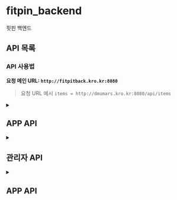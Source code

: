  # fitpin_backend
핏핀 백엔드
## API 목록

### API 사용법

**요청 메인 URL: `http://fitpitback.kro.kr:8080`**

> 요청 URL 예시 `items = http://dmumars.kro.kr:8080/api/items`

<details>
 <summary><h2>APP API</h2></summary>



<details>
 <summary>GET : 핏보관함 이미지 서빙 (fitStorageImg 디렉토리)</summary>
 
#### GET /api/img/imgserve/fitstorageimg/{imageName}

이미지 이름을 경로 변수로 받아 `fitStorageImg` 디렉토리 내의 이미지를 서빙하는 API입니다.

> 요청 URL 예시: `http://fitpitback.kro.kr:8080/api/img/imgserve/fitstorageimg/anotherImage.png`

**Path Variables:**
- `imageName`: 이미지 파일명 (예: `anotherImage.png`)

**Response:**
- **Status 200 OK:**
  - 성공적으로 이미지를 반환합니다.
  - 이미지의 MIME 타입에 따라 콘텐츠가 반환됩니다.
- **Status 404 Not Found:**
  - 파일이 존재하지 않거나 읽을 수 없는 경우
  ```json
  {
      "message": "파일을 찾을 수 없습니다."
  }
  ```
- **Status 403 Forbidden:**
  - 경로가 허용된 범위 밖에 있는 경우
  ```json
  {
      "message": "접근이 허용되지 않는 경로입니다."
  }
  ```
- **Status 500 Internal Server Error:**
  - 서버 내부에서 파일을 읽는 중 오류가 발생한 경우
  ```json
  {
      "message": "파일을 읽는 중 오류가 발생했습니다."
  }
  ```

</details> <!--- 핏보관함 이미지 서빙 --->

<details> 
<summary>GET : 상품 검색</summary> <!-- 상품 검색 -->

## GET: 상품 검색


#### URL: `/api/item-search/search/{searchWord}`

특정 검색어를 기준으로 `item` 테이블에서 `itemName`, `itemType`, `itemBrand`, `itemContent` 필드에 해당하는 상품을 검색하는 API입니다. 검색어는 URL 경로 변수로 전달되며, 결과로는 해당 조건에 맞는 상품 리스트가 반환됩니다.

- **요청 URL 예시**: `http://fitpitback.kro.kr:8080/api/item-search/search/상의`

### **Path Parameters**
| 파라미터      | 타입    | 필수 여부 | 설명                        |
|---------------|---------|-----------|-----------------------------|
| `searchWord`  | string  | required  | 검색할 키워드 (예: 상의, 바지 등) |

### **Response**

- **Status 200 OK**
  ```json
  {
    "searchResult": [
        {
            "itemKey": 1,
            "itemName": "테스트용 상품1(상의)",
            "itemType": "상의",
            "itemBrand": "TEST",
            "itemStyle": "캐주얼",
            "itemCnt": 100,
            "itemContent": "테스트용 상의 상품",
            "itemPrice": 10000,
            "itemDate": "2023-07-29"
            "itemImgName": "optimize.png"
        },
        {
            "itemKey": 2,
            "itemName": "테스트상품",
            "itemType": "상의",
            "itemBrand": "TEST",
            "itemStyle": "캐주얼",
            "itemCnt": 100,
            "itemContent": "테스트용 상의 상품",
            "itemPrice": 100000,
            "itemDate": "2024-07-28"
        }
    ]
  }
  ```

- **Status 500 Internal Server Error**
  ```json
  {
    "searchResult": []
  }
  ```

### **설명**
- 이 API는 특정 키워드를 기준으로 상품을 검색합니다. 검색 결과는 `searchResult` 필드에 배열 형태로 반환됩니다.
- 예외가 발생하거나 검색 결과가 없는 경우 `searchResult`는 빈 배열로 반환됩니다.
  
</details> <!-- 상품검색 -->

<details>  
<summary>GET : 추천 검색어</summary> <!-- 추천 검색어 -->

## GET: 추천 검색어

#### URL: `/api/item-search/recommend`

검색 횟수가 높은 상위 10개의 검색어 중 3개를 랜덤으로 추천해주는 API입니다. 서버는 `searchTable`에서 검색 횟수(`SearchCount`)가 높은 검색어를 기준으로 추천 검색어를 제공합니다.

- **요청 URL 예시**: `http://fitpitback.kro.kr:8080/api/item-search/recommend`

### **Response**

- **Status 200 OK**
  ```json
  {
    "recommendations": [
        "상의",
        "바지",
        "신발"
    ]
  }
  ```

- **Status 500 Internal Server Error**
  ```json
  {
    "message": "추천 검색어 조회 중 오류가 발생했습니다."
  }
  ```

### **설명**
- 이 API는 검색 횟수가 많은 상위 10개의 검색어 중 3개를 랜덤으로 반환합니다.
- 결과는 `recommendations` 필드에 배열 형태로 반환되며, 이 배열에는 3개의 추천 검색어가 포함됩니다.
- 예외가 발생할 경우 `message` 필드에 오류 메시지가 포함됩니다.

</details> <!-- 추천 검색어 -->

</details>

<details>
 <summary><h2>관리자 API</h2></summary>


 <details>
 <summary>POST/api/itemImages/upload : 상품의 이미지를 등록하는 api입니다. </summary>
  
>요청 URL 예시: http://fitpitback.kro.kr:8080/api/itemImages/upload

### 헤더 
- Content-Type: multipart/form-data

##### Form Data
```
- `image` (File): 사용자의 이메일 주소
- `itemKey` (Text): item테이블의 itemKey 열, 제품의 고유번호
```
</details> 

<details>
 <summary>POST/api/itemBottomInfo/register : 하의 상품의 상세 정보 등록하는 API입니다.</summary>
 
>요청 URL 예시: http://fitpitback.kro.kr:8080/api/itemBottomInfo/register

```js
{
  "itemKey": 1,
  "itemSize": 32.5,
  "itemHeight": 40.0,
  "itemWaists": 15.5,
  "itemThighs": 20.0,
  "itemRise": 10.0,
  "itemHem": 8.0
}

```
</details> 

<details>
 <summary>POST/api/itemTopInfo/register : 상의 상품의 상세 정보 등록하는 API입니다.</summary>
 
>요청 URL 예시: http://fitpitback.kro.kr:8080/api/itemTopInfo/register

```js
{
  "itemKey": 1,
  "itemSize": 32.5,
  "itemHeight": 40.0,
  "itemShoulder": 15.5,
  "itemArm": 20.0,
  "itemChest": 10.0,
  "itemSleeve": 8.0
}

```
</details> 

 
</details> 

<details> <!-- APP API details start-->
 <summary> <h2> APP API </h2> </summary>

<details> <!-- 로그인 & 회원가입 details 시작 -->
 <summary> <h4>  로그인 & 회원가입 </h4> </summary>

# 로그인 및 회원가입

로그인, 회원가입 과정에서 필요한 API 목록입니다. 회원가입, 로그인, 기본정보 등록, 선호스타일과 체형분석 등록이 가능합니다

---
<details> <!-- 회원가입 API 시작 -->

<summary> 회원가입 </summary> 

## POST: 회원가입

#### URL: `/api/members/register`

회원가입을 요청하는 API입니다. 이메일, 비밀번호, 이름 등을 받아 회원가입 처리를 수행합니다.

- **요청 URL 예시**: `http://fitpitback.kro.kr:8080/api/members/register`

### **Request Body Parameters**
| 파라미터           | 타입    | 필수 여부 | 설명                         |
|-------------------|---------|-----------|------------------------------|
| `userEmail`       | string  | required  | 유저의 이메일 주소            |
| `userPwd`         | string  | required  | 유저의 비밀번호               |
| `userName`        | string  | required  | 유저의 이름                   |
| `userPwdConfirm`  | string  | required  | 유저의 비밀번호 재확인        |

### **Response**

- **Status 200 OK**
  ```json
  {
    "message": "회원가입 성공"
  }
  ```

- **Status 400 Bad Request** (비밀번호와 비밀번호 확인 불일치)
  ```json
  {
    "message": "비밀번호가 일치하지 않습니다."
  }
  ```

</details> <!-- 회원가입 API 끝 -->

<details> <!-- 로그인 API 시작 -->

<summary> 로그인 </summary> 

## POST: 로그인

#### URL: `/api/login` 

로그인 요청입니다. 이메일과 비밀번호를  이용해 로그인을 시도합니다, 로그인 성공 시 유저 정보를 반환합니다.

- **요청 URL 예시**: `http://fitpitback.kro.kr:8080/api/login`

### **Request Body Parameters**
| 파라미터           | 타입    | 필수 여부 | 설명                         |
|-------------------|---------|-----------|------------------------------|
| `userEmail`       | string  | required  | 유저의 이메일 주소            |
| `userPwd`         | string  | required  | 유저의 비밀번호               |


### **Response**

- **Status 200 OK**
  ```json
  {
    "userEmail": "test1",
    "userPwd": null,
    "userName": "테스트용1",
    "userNumber": null,
    "userNickname": null,
    "userAddr": null,
    "userGender": "남자",
    "userHeight": 180,
    "userWeight": 75,
    "userFit": null,
    "userCash": null
  }
  ```

- **Status 400 Bad Request** (이메일 혹은 비밀번호 불일치)
  ```json
  {
    "message": "이메일을 찾을 수 없습니다."
  }
  ```

  ```json
  {
    "message": "비밀번호가 틀립니다."
  }
  ```

- **Status 500 Internal Server Error** (서버 에러 발생 시)
  ```json
  {
    "message": "예상치 못한 오류가 발생했습니다."
  }
  ```

</details> <!-- 로그인 API 끝 -->
 <details> <!-- 유저 기본정보 업데이트 API 시작 -->
  <summary> POST/api/members/basicInfo/{userEmail} : userEmail 칼럼의 데이터를 변수로 받아 유저 기본 정보를 업데이트 하는 API입니다.</summary>

  {userEmail} 부분에는 member 테이블의 userEmail 칼럼의 실제 값이 들어가야 합니다.

> 요청 URL 예시 : `http://fitpitback.kro.kr:8080/api/members/basicInfo/test1`
```js
{
    "userGender": "남",
    "userHeight": 174,
    "userWeight": 80,
    "userFit": "오버핏",
    "style": [
        {
            "userEmail": "test1",
            "pr환합니다
```

정상 응답
```js
{
    "message": "선호 스타일 등록 완료!"
}
```

중복된 스타일을 등록하려 하면 "중복된 선호 스타일 : {스타일}" 라는 메세지를 json 방식으로 반환합니

예외처리(status:400)
```js
{
    "message": "중복된 선호 스타일: 스트릿"
}
```
  
 </details> <!-- 유저 기본정보 API 끝 -->

<details> <!-- 선호스타일 API 시작 -->
<summary>POST/api/userPreferStyle : 선호 스타일을 json배열 방식으로 받아 DB에 등록 하는 API입니다 </summary>

userEmail과 preferStyle 행의 조합이 pk로 설정되어 있어 한 유저가 같은 스타일을 선호스타일로 등록하려 하면 에러가 발생하니 참고 부탁드립니다.


> 요청 URL 예시: `http://fitpitback.kro.kr:8080/api/userPreferStyle`

```js
[
    {
        "userEmail": "test1",
        "preferStyle": "스트릿"
    },
   {
        "userEmail": "test1",
        "preferStyle": "빈티지"
    },
    {
        "userEmail": "test1",
        "preferStyle": "캐주얼"
    },
    {
        "userEmail": "test1",
        "preferStyle": "테일러"
    }
]

```
</details> <!-- 선호스타일 끝 -->

<details> <!-- 체형분석 시작 -->
<summary> POST/api/userForm : AR백엔드의 체형분석 API에서 반환된 Json구문을 저장하는 POST API입니다.</summary>
  
 이미 등록되어 있는 userEmail 값으로 요청하면 데이터를 업데이트 합니다.


> 요청 URL 예시: http://fitpitback.kro.kr:8080/api/userForm

```js
{
    "userEmail": "test@naver.com"
    "fileName": "2c49f715-67b8-40ec-86a2-b9d3e2875923.jpg", 
    "result": {
        "armSize": 58.37, 
        "shoulderSize": 32.64, 
        "bodySize": 52.63, 
        "legSize": 63.82 
    }
}
```
정상 응답시 "체형 정보 저장 완료" 메세지를 json 형태로 반환합니다
```js
{
    "message": "체형 정보 저장 완료"
}
```
</details> <!-- 체형분석 끝 -->
 
</details> <! -- 로그인 & 회원가입 관련 API details end>

<details> <!-- 체형분석 API details 시작 -->
<summary> <h4>체형분석 API</h4> </summary>

<details> <!-- 체형분석 이미지 GET -->
<summary> GET/api/userForm/{userEmail}: userForm 테이블(AR서버에서 넘겨준 체형 분석 정보를 저장하는 테이블)에서 사진파일의 이름을 userEmail을 키값으로 하여 검색하는 API입니다.</summary>
 

>요청 URL 예시: http://fitpitback.kro.kr:8080/api/userForm/test1

정상 응답시 이미지 URL을 반환합니다.
```js
{
    "fileName": "2c49f715-67b8-40ec-86a2-b9d3e2875923.jpg"
}

```
 
</details> <!-- 체형분석 이미지 GET 끝 -->

<details> <!-- 체형분석 결과 GET -->
<summary>GET/api/userbodyinfo/{userEmail} : userEmail값을 키값으로 요청시 체형분석 결과를 반환하는 GET 메서드입니다.</summary>

>요청 URL 예시: http://fitpitback.kro.kr:8080/api/userbodyinfo/test1

정상 응답시 위의 요소를 반환합니다.

```js
{
    "userEmail": "test1",
    "userHeight": 174,
    "userWeight": 80,
    "armSize": 58.37,
    "shoulderSize": 32.64,
    "bodySize": 52.63,
    "legSize": 63.82
}
```
 
</details> <!-- 체형분석 결과 GET 끝 -->
 
</details> <!-- 체형분석 API details 끝 -->

<details> <!-- 메인페이지 API details 시작 -->
 
<summary> <h4> 메인페이지 </h4> </summary>

<details> <!-- 메인페이지 상품 목록 조회 API 시작 -->
 <summary>GET /api/items/list/{itemType} : 상품목록을 조회하는 api입니다.</summary>
item 테이블의 itemType(상품 종류)행을 경로변수로 받아서 경로변수와 일치하는 상품을 JSON Array 형태로 조회합니다.
 
반환되는 값은 
```
itemKey (상품 고유번호)
itemName (상품 이름)
itemBrand (상품 브랜드)
itemPrice (상품 가격)
itemImgNames : (상품 이미지 URL)
```
을 반환합니다.

>요청 URL 예시: http://fitpitback.kro.kr:8080/api/items/list/상의

결과:
```js
[
    {
        "itemKey": 1,
        "itemName": "테스트용 상품1",
        "itemBrand": "TEST",
        "itemStyle": "캐주얼",
        "itemPrice": 10000,
        "itemImgNames": [
            "C:/ItemImg/testImg.png"
        ]
    },
    {
        "itemKey": 2,
        "itemName": "테스트상품",
        "itemBrand": "TEST",
        "itemStyle": "캐주얼",
        "itemPrice": 100000,
        "itemImgNames": []
    },
    {
        "itemKey": 4,
        "itemName": "테스트상품",
        "itemBrand": "TEST",
        "itemStyle": "테일러",
        "itemPrice": 100000,
        "itemImgNames": []
    }
]
```
</details> <!-- 메인페이지 상품 목록 API 끝 -->

<details> <!-- 상품 이미지 서빙 시작 -->
 <summary>GET : 상품 이미지 서빙 (itemImg 디렉토리)</summary>
 
#### GET /api/img/imgserve/itemimg/{imageName}

이미지 이름을 경로 변수로 받아 `itemImg` 디렉토리 내의 이미지를 서빙하는 API입니다.

> 요청 URL 예시: `http://fitpitback.kro.kr:8080/api/img/imgserve/itemimg/optimize.png`

**Path Variables:**
- `imageName`: 이미지 파일명 (예: `optimize.png`)

**Response:**
- **Status 200 OK:**
  - 성공적으로 이미지를 반환합니다.
  - 이미지의 MIME 타입에 따라 콘텐츠가 반환됩니다.
- **Status 404 Not Found:**
  - 파일이 존재하지 않거나 읽을 수 없는 경우
  ```json
  {
      "message": "파일을 찾을 수 없습니다."
  }
  ```
- **Status 403 Forbidden:**
  - 경로가 허용된 범위 밖에 있는 경우
  ```json
  {
      "message": "접근이 허용되지 않는 경로입니다."
  }
  ```
- **Status 500 Internal Server Error:**
  - 서버 내부에서 파일을 읽는 중 오류가 발생한 경우
  ```json
  {
      "message": "파일을 읽는 중 오류가 발생했습니다."
  }
  ```

</details> <!-- 상품 이미지 서빙 끝 -->
 
</details> <!-- 메인페이지 API details 끝 -->

<details>
<summary> <h4>핏 보관함</h4> </summary> <!-- 핏보관함 api details 시작 -->

# 핏 보관함 API

핏 보관함과 관련된 API 목록입니다. 이미지를 업로드, 조회, 삭제할 수 있습니다.

---
<details>
 <summary> 이미지 업로드</summary>

## POST: 핏 보관함 이미지 업로드

#### URL: `/api/fitStorageImages/upload`

유저의 이메일과 함께 이미지를 업로드하는 API입니다. `multi-part form data` 형식으로 이미지를 업로드하며, 서버에 이미지를 저장하고 그 경로를 데이터베이스에 저장합니다.

- **요청 URL 예시**: `http://fitpitback.kro.kr:8080/api/fitStorageImages/upload`

### **Form Data Parameters**
| 파라미터      | 타입    | 필수 여부 | 설명                        |
|---------------|---------|-----------|-----------------------------|
| `image`       | file    | required  | 업로드할 이미지 파일         |
| `userEmail`   | string  | required  | 유저의 이메일 주소           |

### **Response**

- **Status 200 OK**
  ```json
  {
    "message": "이미지 업로드 성공: image.png"
  }
  ```
- **Status 500 Internal Server Error**
  ```json
  {
    "message": "이미지 업로드 실패: 에러 메시지"
  }
  ```

</details> <!-- 핏보관함 이미지 업로드 -->


<details>
 <summary>사진 삭제</summary>
  
## DELETE: 핏 보관함 사진 삭제

#### URL: `/api/fitStorageImages/delete/{imageName}`

이미지의 이름을 받아 핏 보관함에 저장된 이미지를 삭제하는 API입니다. 유저의 이메일은 이미지 삭제 시에는 필요하지 않으며, 이미지 이름으로 이미지를 삭제합니다.

- **요청 URL 예시**: `http://fitpitback.kro.kr:8080/api/fitStorageImages/delete/{imageName}`

### **Path Parameters**
| 파라미터         | 타입    | 필수 여부 | 설명                        |
|------------------|---------|-----------|-----------------------------|
| `imageName`      | string  | required  | 삭제할 이미지의 이름         |

### **Response**

- **Status 200 OK**
  ```json
  {
    "message": "이미지 삭제 성공: /path/to/deleted/image.png"
  }
  ```
- **Status 404 Not Found**
  ```json
  {
    "message": "이미지를 찾을 수 없습니다: /path/to/nonexistent/image.png"
  }
  ```
- **Status 500 Internal Server Error**
  ```json
  {
    "message": "이미지 삭제 실패: 에러 메시지"
  }
  ```

---
</details>

<details>
 <summary> 사진 리스트 조회 </summary>
## GET: 핏 보관함 사진 리스트 조회

#### URL: `/api/fitStorageImages/user/{userEmail}`

유저 이메일을 경로 변수로 받아 핏 보관함에 저장된 이미지 리스트를 조회하는 API입니다.

- **요청 URL 예시**: `http://fitpitback.kro.kr:8080/api/fitStorageImages/user/test1`

### **Path Parameters**
| 파라미터      | 타입    | 필수 여부 | 설명                        |
|---------------|---------|-----------|-----------------------------|
| `userEmail`   | string  | required  | 조회할 유저의 이메일 주소     |

### **Response**

- **Status 200 OK**
  ```json
  [
    {
      "userEmail": "test1",
      "fitStorageImg": "testImg.png"
    },
    {
      "userEmail": "test1",
      "fitStorageImg": "testImg2.png"
    }
  ]
  ```
 </details>
</details> <!-- 핏보관함 details API 끝 -->

<details> <!- 제품 상세 API details 시작 -->

<summary> <h4> 제품 상세 페이지 </h4> </summary>

<details> <!-- 상품 상세 정보 APi 시작-->
<summary>GET/api/item-info/{itemKey} : itemKey를 경로인자로 받아 상품의 상세 정보를 반환합니다. </summary>

>요청 URL 예시: http://fitpitback.kro.kr:8080/api/item-info/1

정상 응답시 위의 요소를 반환합니다.

```js
{
    "itemKey": 1,
    "itemName": "테스트용 상품1(상의)",
    "itemBrand": "TEST",
    "itemType": "상의",
    "itemStyle": "캐주얼",
    "itemPrice": 10000,
    "itemContent": "테스트용 상의 상품",
    "itemImgNames": [
        "/home/ubuntu/home/fitpin_backend/home/itemImg/optimize.png"
    ],
    "itemTopInfo": {
        "itemSize": "M",
        "itemHeight": 40.0,
        "itemShoulder": 15.5,
        "itemArm": 10.0,
        "itemChest": 12.0,
        "itemSleeve": 14.5
    },
    "itemBottomInfo": null
}
```

</details> <!-- 상품 상세 정보 API 끝--> 

<details> <!-- 장바구니 저장 API 시작 -->
 
 <summary> POST : 장바구니 저장 </summary>
 
 장바구니 목록을 저장하는 API입니다.
 
>요청 URL 예시: http://fitpitback.kro.kr:8080/api/cart/store

```js
{
    "itemKey": 1,
    "userEmail": "test1",
    "itemName": "테스트용 상품1(상의)",
    "itemSize": "M",
    "itemType": "상의",
    "itemPrice": 10000,
    "pit": 1

}
```
</details> <!-- 장바구니 저장 API 끝 -->
 
 
</details> <!-- 제품 상세 API detils 끝 -->

<details> <!-- 장바구니 페이지 API details 시작 -->

<summary> <h4> 장바구니 페이지 </h4> </summary>

<details> <!-- 장바구니 목록 조회 시작 -->
 <summary> GET : 장바구니 목록 조회 </summary>
 
#### GET/api/cart/get-store/{userEmail}

{userEmail}을 경로변수로 받아 장바구니 목록을 조회하는 API입니다. 
 
>요청 URL 예시: http://fitpitback.kro.kr:8080/api/cart/get-store/test1

결과:
```js
{
    "itemKey": 1,
    "userEmail": "test1",
    "itemName": "테스트용 상품1(상의)",
    "itemSize": "M",
    "itemType": "상의",
    "itemPrice": 10000,
    "pit": 1

}
```
</details> <!-- 장바구니 목록 조회 끝-->

<details> <!-- 수선내역 조회 시작 -->
 <summary> GET : 수선내역 조회 </summary>
 
#### GET/api/pit/get/{cartKey}

장바구니 테이블의 {cartKey}을 경로변수로 받아 장바구니 목록을 조회하는 API입니다. 
 
>요청 URL 예시: http://fitpitback.kro.kr:8080/api/pit/get/2

결과:
```js
{
    "itemKey": 1,
    "cartKey": 2,
    "itemSize": "M",
    "itemHeight": 35.0,
    "itemShoulder": 15.0,
    "itemArm": 9.0,
    "itemChest": 10.0,
    "itemSleeve": 14.0
}
```
</details> <!-- 수선내역 조회 끝 -->

</details> <!-- 장바구니 페이지 API details 끝 -->
 
</details> <!-- APP API details end-->






